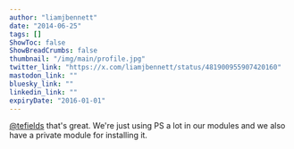 ```yaml
---
author: "liamjbennett"
date: "2014-06-25"
tags: []
ShowToc: false
ShowBreadCrumbs: false
thumbnail: "/img/main/profile.jpg"
twitter_link: "https://x.com/liamjbennett/status/481900955907420160"
mastodon_link: ""
bluesky_link: ""
linkedin_link: ""
expiryDate: "2016-01-01"
---
```


[@tefields](https://x.com/tefields) that's great. We're just using PS a lot in our modules and we also have a private module for installing it.

